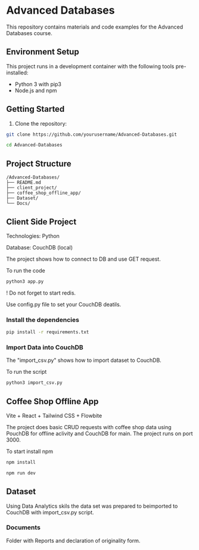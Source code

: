 # Advanced Databases

This repository contains materials and code examples for the Advanced Databases course.

## Environment Setup

This project runs in a development container with the following tools pre-installed:
- Python 3 with pip3
- Node.js and npm

## Getting Started

1. Clone the repository:
```bash
git clone https://github.com/yourusername/Advanced-Databases.git

cd Advanced-Databases
```

## Project Structure

```
/Advanced-Databases/
├── README.md
├── client_project/
├── coffee_shop_offline_app/
├── Dataset/
└── Docs/
```

## Client Side Project
Technologies: Python

Database: CouchDB (local)

The project shows how to connect to DB and use GET request.

To run the code
```bash
python3 app.py
```
! Do not forget to start redis.

Use config.py file to set your CouchDB deatils.

### Install the dependencies
```bash
pip install -r requirements.txt
```

### Import Data into CouchDB
The "import_csv.py" shows how to import dataset to CouchDB.

To run the script
```bash
python3 import_csv.py
```

## Coffee Shop Offline App
Vite + React + Tailwind CSS + Flowbite

The project does basic CRUD requests with coffee shop data using PouchDB for offline aclivity and CouchDB for main. The project runs on port 3000.

To start install npm
```bash
npm install

npm run dev
```

## Dataset
Using Data Analytics skils the data set was prepared to beimported to CouchDB with import_csv.py script. 


### Documents
Folder with Reports and declaration of originality form.